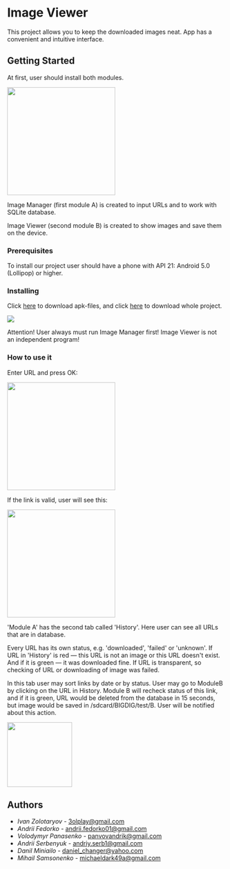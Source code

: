 # Image Viewer

This project allows you to keep the downloaded images neat. App has a convenient and intuitive interface. 

## Getting Started

At first, user should install both modules.

<img src="https://i.imgur.com/GnGa3Aq.png" width="250" />


Image Manager (first module A) is created to input URLs and to work with SQLite database.

Image Viewer (second module B) is created to show images and save them on the device.

### Prerequisites

To install our project user should have a phone with API 21: Android 5.0 (Lollipop) or higher.

### Installing

Click [here](https://github.com/TrueDevels/Tabs/tree/Release/apks) to download apk-files, and click [here](https://github.com/TrueDevels/Tabs/tree/Release/project) to download whole project.

<img src="https://i.imgur.com/7QWDUbW.png" />

Attention! User always must run Image Manager first! Image Viewer is not an independent program!

### How to use it

Enter URL and press OK:

<img src="https://i.imgur.com/nPvHyE9.png" width="250" />


If the link is valid, user will see this:

<img src="https://i.imgur.com/NaxyVqf.png" width="250" />

'Module A' has the second tab called 'History'. Here user can see all URLs that are in database. 

Every URL has its own status, e.g. 'downloaded', 'failed' or 'unknown'. If URL in 'History' is red — this URL is not an image or this URL doesn't exist. And if it is green — it was downloaded fine. If URL is transparent, so checking of URL or downloading of image was failed. 

In this tab user may sort links by date or by status. User may go to ModuleB by clicking on the URL in History. Module B will recheck status of this link, and if it is green, URL would be deleted from the database in 15 seconds, but image would be saved in /sdcard/BIGDIG/test/B. User will be notified about this action.

<img src="https://i.imgur.com/wtKYeM7.jpg" height="150" />


## Authors

* *Ivan Zolotaryov* - 3olplay@gmail.com
* *Andrii Fedorko* - andrii.fedorko01@gmail.com
* *Volodymyr Panasenko* - panvovandrik@gmail.com
* *Andrii Serbenyuk* - andriy.serb1@gmail.com
* *Danil Miniailo* - daniel_changer@yahoo.com
* *Mihail Samsonenko* - michaeldark49a@gmail.com
